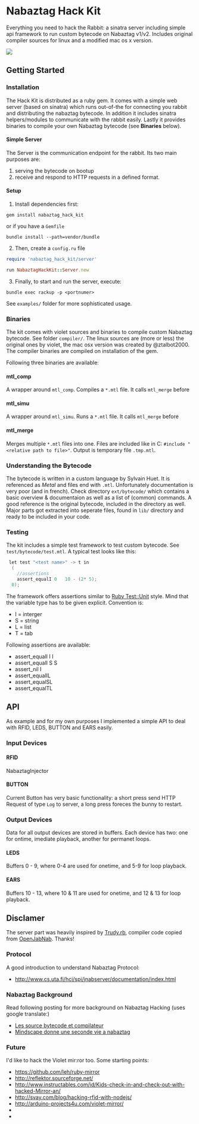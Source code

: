 # Nabaztag Hack Kit

Everything you need to hack the Rabbit: a sinatra server including simple api framework to run custom bytecode on Nabaztag v1/v2. Includes original compiler sources for linux and a modified mac os x version.

![](http://github.com/rngtng/NabaztagHackKit.png)

## Getting Started

### Installation

The Hack Kit is distributed as a ruby gem. It comes with a simple web server (based on sinatra) which runs out-of-the for connecting you rabbit and distributing the nabaztag bytecode. In addition it includes sinatra helpers/modules to communicate with the rabbit easily. Lastly it provides binaries to compile your own Nabaztag bytecode (see **Binaries** below).

#### Simple Server

The Server is the communication endpoint for the rabbit. Its two main purposes are:

  1. serving the bytecode on bootup
  2. receive and respond to HTTP requests in a defined format.

#### Setup

1. Install dependencies first:

```
gem install nabaztag_hack_kit
```

or if you have a `Gemfile`

```
bundle install --path=vendor/bundle
```

2. Then, create a `config.ru` file

```ruby
require 'nabaztag_hack_kit/server'

run NabaztagHackKit::Server.new
```

3. Finally, to start and run the server, execute:

```
bundle exec rackup -p <portnumer>
```

See `examples/` folder for more sophisticated usage.

### Binaries

The kit comes with violet sources and binaries to compile custom Nabaztag bytecode. See folder `compiler/`. The linux sources are (more or less) the original ones by violet, the mac osx version was created by @ztalbot2000.
The compiler binaries are compiled on installation of the gem.

Following three binaries are available:

#### mtl_comp

A wrapper around `mtl_comp`. Compiles a `*.mtl` file. It calls `mtl_merge` before

#### mtl_simu

A wrapper around `mtl_simu`.  Runs a `*.mtl` file. It calls `mtl_merge` before

#### mtl_merge

Merges multiple `*.mtl` files into one. Files are included like in C: `#include "<relative path to file>"`. Output is temporary file `.tmp.mtl`.


### Understanding the Bytecode

The bytecode is written in a custom language by Sylvain Huet. It is referenced as _Metal_ and files end with `.mtl`. Unfortunately documentation is very poor (and in french). Check directory `ext/bytecode/` which contains a basic overview & documentaion as well as a list of (common) commands. A good reference is the original bytecode, included in the directory as well. Major parts got extracted into seperate files, found in `lib/` directory and ready to be included in your code.

### Testing

The kit includes a simple test framework to test custom bytecode. See `test/bytecode/test.mtl`. A typical test looks like this:

```c
 let test "<test name>" -> t in
  (
    //assertions
    assert_equalI 0   10 - (2* 5);
  0);
```

The framework offers assertions similar to [Ruby Test::Unit](http://ruby-doc.org/stdlib-1.9.3/libdoc/test/unit/rdoc/Test/Unit.html) style. Mind that the variable type has to be given
explicit. Convention is:

  * I = interger
  * S = string
  * L = list
  * T = tab

Following assertions are available:

  * assert_equalI I I
  * assert_equalI S S
  * assert_nil I
  * assert_equalIL
  * assert_equalSL
  * assert_equalTL

## API
As example and for my own purposes I implemented a simple API to deal with RFID, LEDS, BUTTON and EARS easily.

### Input Devices

#### RFID
NabaztagInjector


#### BUTTON
Current Button has very basic functionality: a short press send HTTP Request of type `Log` to server, a long
press foreces the bunny to restart.

### Output Devices
Data for all output devices are stored in buffers. Each device has two: one for ontime, imediate playback, another for permanet loops.

#### LEDS
Buffers 0 - 9, where 0-4 are used for onetime, and 5-9 for loop playback.

#### EARS
Buffers 10 - 13, where 10 & 11 are used for onetime, and 12 & 13 for loop playback.



## Disclamer

The server part was heavily inspired by [Trudy.rb](https://github.com/quimarche/trudy/blob/master/trudy.rb), compiler code copied from [OpenJabNab](https://github.com/OpenJabNab/OpenJabNab). Thanks!

### Protocol
A good introduction to understand Nabaztag Protocol:

  * http://www.cs.uta.fi/hci/spi/jnabserver/documentation/index.html


### Nabaztag Background
Read following posting for more background on Nabaztag Hacking (uses google translate:)

  * [Les source bytecode et compilateur](http://translate.googleusercontent.com/translate_c?hl=en&rurl=translate.google.com&sl=fr&tl=en&twu=1&u=http://nabaztag.forumactif.fr/t13241p30-les-sources-bytecode-et-compilateur&usg=ALkJrhjLTbx1GMfSUgwhdjES1LzlE07HZQ#338060)
  * [Mindscape donne une seconde vie a nabaztag](http://translate.google.com/translate?hl=en&sl=fr&tl=en&u=http%3A%2F%2Fwww.planete-domotique.com%2Fblog%2F2011%2F08%2F07%2Fmindscape-donne-une-seconde-vie-a-nabaztag%2F)


### Future
I'd like to hack the Violet mir:ror too. Some starting points:

  * https://github.com/leh/ruby-mirror
  * http://reflektor.sourceforge.net/
  * http://www.instructables.com/id/Kids-check-in-and-check-out-with-hacked-Mirror-an/
  * http://svay.com/blog/hacking-rfid-with-nodejs/
  * http://arduino-projects4u.com/violet-mirror/
  * 
  * 
